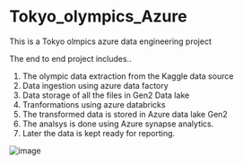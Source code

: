 # Tokyo_olympics_Azure
This is a Tokyo olmpics azure data engineering project

The end to end project includes..
1. The olympic data extraction from the Kaggle data source
2. Data ingestion using azure data factory
3. Data storage of all the files in Gen2 Data lake
4. Tranformations using azure databricks
5. The transformed data is stored in Azure data lake Gen2
6. The analsys is done using Azure synapse analytics.
7. Later the data is kept ready for reporting.

![image](https://github.com/user-attachments/assets/ba85f212-64be-46aa-b9be-3197bc7c0096)
